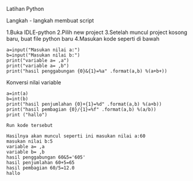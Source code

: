 Latihan Python

Langkah - langkah membuat script

1.Buka IDLE-python 2.Pilih new project 3.Setelah muncul project kosong baru, buat file python baru 4.Masukan kode seperti di bawah

    a=input("Masukan nilai a:")
    b=input("Masukan nilai b:")
    print("variable a= ,a")
    print("variable a= ,b")
    print("hasil penggabungan {0}&{1}=%a" .format(a,b) %(a+b+))

Konversi nilai variable

    a=int(a)
    b=int(b)
    print("hasil penjumlahan {0}+{1}=%d" .format(a,b) %(a+b))
    print("hasil pembagian {0}/{1}=%f" .format(a,b) %(a/b))
    print ("hallo")

    Run kode tersebut

    Hasilnya akan muncul seperti ini masukan nilai a:60
    masukan nilai b:5
    variable a= ,a
    variable b= ,b
    hasil penggabungan 60&5='605'
    hasil penjumlahan 60+5=65
    hasil pembagian 60/5=12.0
    hallo
